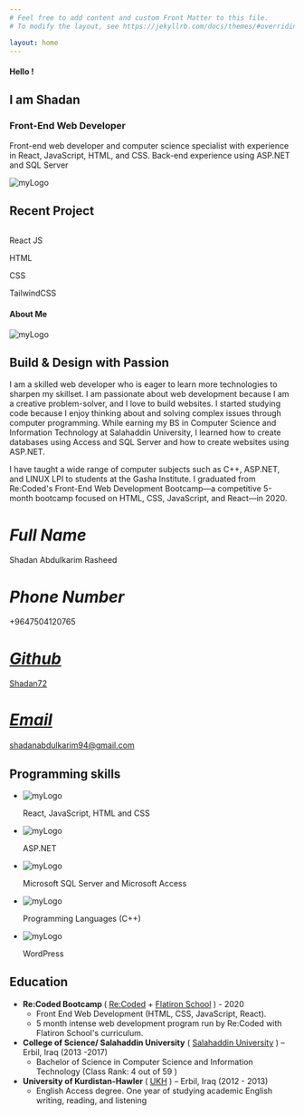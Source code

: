 ```yaml
---
# Feel free to add content and custom Front Matter to this file.
# To modify the layout, see https://jekyllrb.com/docs/themes/#overriding-theme-defaults

layout: home
---
```

<script src="https://kit.fontawesome.com/a076d05399.js"></script>
<div class="home-background container-home">
<div class="home-page section-home">
<div class="top-page">
<h4>Hello !</h4>
<h2>I am Shadan </h2>
<h3>Front-End Web <span>Developer</span></h3>
<p>Front-end web developer and computer science specialist with experience in React, JavaScript, HTML, and CSS. Back-end experience using ASP.NET and SQL Server</p>

</div>
<img class="home-image" src="./images/girl-developer.gif" alt="myLogo">
</div>
<div class="my-projects" style="  clear: both;			
">
<h2 id="recent-project" class="projects-head" >Recent Project </h2>
<div class="project-list">
<a href="https://github.com/Iraq-WBC-Capstones-2020/the-movie-bubble-web">
<img class="project-image" src="./images/MovieBubbleProject.png" alt="">
</a>
  <div class="overlay"> <p class="languages-overlay">React JS</p> <p class="languages-overlay">HTML</p><p class="languages-overlay">CSS</p><p class="languages-overlay">TailwindCSS</p></div>
</div>
</div>
<div class="about-me-info">

<h4 id="about-me" class="about ">About Me </h4>
<div class="about">
<img class="about-image"  src="./images/Calm.gif" alt="myLogo">

<div class="about-paragraph">
<h2>Build & Design with Passion </h2>
<p >I am a skilled web developer who is eager to learn more technologies to sharpen my skillset. I am passionate about web development because I am a creative problem-solver, and I love to build websites. I started studying code because I enjoy thinking about and solving complex issues through computer programming. While earning my BS in Computer Science and Information Technology at Salahaddin University, I learned how to create databases using Access and SQL Server and how to create websites using ASP.NET.</p>
<p >
I have taught a wide range of computer subjects such as C++, ASP.NET, and LINUX LPI to students at the Gasha Institute. I graduated from Re:Coded's Front-End Web Development Bootcamp—a competitive 5-month bootcamp focused on HTML, CSS, JavaScript, and React—in 2020.
</p>

</div>
</div>
<div class="my-info">
<div>
<i > <span class="fas fa-user-circle icons-span"></span><h1>Full Name</h1></i> 
<p>Shadan Abdulkarim Rasheed </p>
</div>
<div>
<i ><span class="fas fa-phone-square icons-span"  > </span><h1>Phone Number </h1></i>
<p>+9647504120765 </p>
</div>
<div>
<a href="https://github.com/shadan72"> 
<i ><span class="fab fa-github-square icons-span" > </span><h1>Github</h1></i>
<p> Shadan72
 </p>
 </a>
</div>
<div>
<a href="https://github.com/shadan72"> 
<i ><span class="fas fa-envelope-square icons-span" > </span><h1>Email</h1></i>
<p>shadanabdulkarim94@gmail.com
 </p>
 </a>
</div>

</div>
</div>


<div class="skills">
<h2 style="  clear: both;			
">Programming skills</h2>
<ul class="skills-list">
<li> <p><img class="image-skill" src="./images/html-css-javascript-reactjs.png" alt="myLogo"> </p>
React, JavaScript, HTML and CSS</li>
<li>
<p><img class="image-skill" src="./images/asp.png" alt="myLogo"></p>ASP.NET</li>
<li><p><img class="image-skill" src="./images/sql.png" alt="myLogo"></p>
 Microsoft SQL Server and Microsoft Access</li>
<li> 
<p><img class="image-skill" src="./images/cpp.png" alt="myLogo"></p>
Programming Languages (C++)</li>
<li>
<p><img class="image-skill" src="./images/wordpress.png" alt="myLogo"></p>
WordPress</li>
</ul>
</div>

<div class="education">
<h2 style="  clear: both;			
"> Education</h2>
<div class="education">
<ul class="education-list">
<li><strong>Re:Coded Bootcamp </strong>( <a href="https://www.re-coded.com/"> Re:Coded</a> + <a href="https://flatironschool.com/">Flatiron School</a> ) - 2020 
<ul>
<li>
 Front End Web Development (HTML, CSS, JavaScript, React).</li>
<li>
5 month intense web development program run by Re:Coded with Flatiron School's curriculum.</li>
</ul>
<div class="under-line-list"> </div>
</li>
<li><strong>
 College of Science/ Salahaddin University</strong> ( <a href="https://su.edu.krd/">Salahaddin University</a> )  – Erbil, Iraq (2013 -2017)
<ul>
<li>
Bachelor of Science in Computer Science and Information Technology (Class Rank: 4 out of 59 )</li>
</ul>
<div class="under-line-list"> </div>
</li>
<li><strong> University of Kurdistan-Hawler </strong> ( <a href="https://www.ukh.edu.krd/">UKH</a> ) – Erbil, Iraq (2012 - 2013)
<ul>
<li>
English Access degree. One year of studying academic English writing, reading, and listening</li>
</ul>
<div class="under-line-list"> </div>
</li>
</ul>
</div>
</div>
